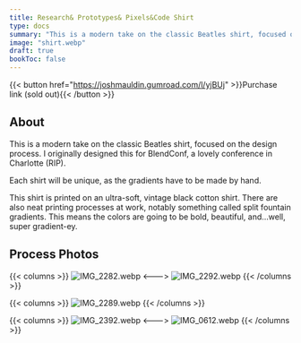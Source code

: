 ```yaml
---
title: Research& Prototypes& Pixels&Code Shirt
type: docs
summary: "This is a modern take on the classic Beatles shirt, focused on the design process."
image: "shirt.webp"
draft: true
bookToc: false
---
```


{{< button href="https://joshmauldin.gumroad.com/l/yjBUj" >}}Purchase link (sold out){{< /button >}}

## About

This is a modern take on the classic Beatles shirt, focused on the design process. I originally designed this for BlendConf, a lovely conference in Charlotte (RIP).

Each shirt will be unique, as the gradients have to be made by hand.

This shirt is printed on an ultra-soft, vintage black cotton shirt. There are also neat printing processes at work, notably something called split fountain gradients. This means the colors are going to be bold, beautiful, and…well, super gradient-ey.

## Process Photos

{{< columns >}}
![IMG_2282.webp](IMG_2282.webp)
<--->
![IMG_2292.webp](IMG_2292.webp)
{{< /columns >}}

{{< columns >}}
![IMG_2289.webp](IMG_2289.webp)
{{< /columns >}}

{{< columns >}}
![IMG_2392.webp](IMG_2392.webp)
<--->
![IMG_0612.webp](IMG_0612.webp)
{{< /columns >}}